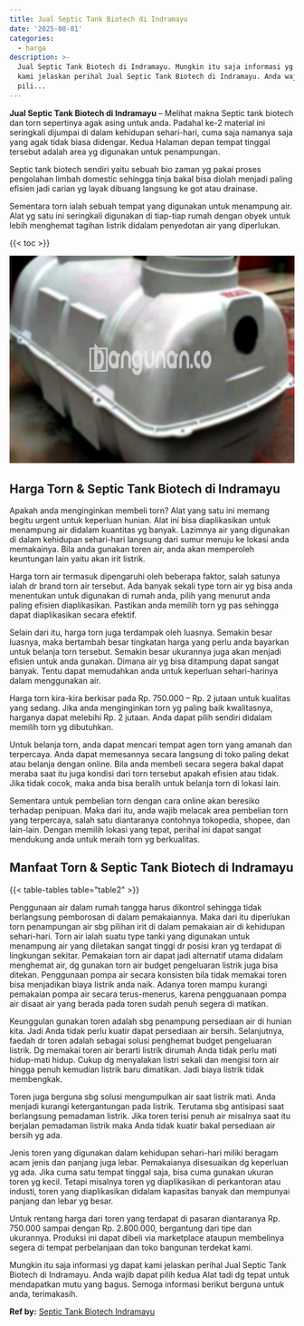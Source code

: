 ```yaml
---
title: Jual Septic Tank Biotech di Indramayu
date: '2025-08-01'
categories:
  - harga
description: >-
  Jual Septic Tank Biotech di Indramayu. Mungkin itu saja informasi yg dapat
  kami jelaskan perihal Jual Septic Tank Biotech di Indramayu. Anda wajib dapat
  pili...
---
```


**Jual Septic Tank Biotech di Indramayu** – Melihat makna Septic tank biotech dan torn sepertinya agak asing untuk anda. Padahal ke-2 material ini seringkali dijumpai di dalam kehidupan sehari-hari, cuma saja namanya saja yang agak tidak biasa didengar. Kedua Halaman depan tempat tinggal tersebut adalah area yg digunakan untuk penampungan.

Septic tank biotech sendiri yaitu sebuah bio zaman yg pakai proses pengolahan limbah domestic sehingga tinja bakal bisa diolah menjadi paling efisien jadi carian yg layak dibuang langsung ke got atau drainase.

Sementara torn ialah sebuah tempat yang digunakan untuk menampung air. Alat yg satu ini seringkali digunakan di tiap-tiap rumah dengan obyek untuk lebih menghemat tagihan listrik didalam penyedotan air yang diperlukan.

{{< toc >}}

![Jual Septic Tank Biotech di Indramayu](/images/jual-bio-septictank-21.png)

## Harga Torn & Septic Tank Biotech di Indramayu

Apakah anda menginginkan membeli torn? Alat yang satu ini memang begitu urgent untuk keperluan hunian. Alat ini bisa diaplikasikan untuk menampung air didalam kuantitas yg banyak. Lazimnya air yang digunakan di dalam kehidupan sehari-hari langsung dari sumur menuju ke lokasi anda memakainya. Bila anda gunakan toren air, anda akan memperoleh keuntungan lain yaitu akan irit listrik.

Harga torn air termasuk dipengaruhi oleh beberapa faktor, salah satunya ialah dr brand torn air tersebut. Ada banyak sekali type torn air yg bisa anda menentukan untuk digunakan di rumah anda, pilih yang menurut anda paling efisien diaplikasikan. Pastikan anda memilih torn yg pas sehingga dapat diaplikasikan secara efektif.

Selain dari itu, harga torn juga terdampak oleh luasnya. Semakin besar luasnya, maka bertambah besar tingkatan harga yang perlu anda bayarkan untuk belanja torn tersebut. Semakin besar ukurannya juga akan menjadi efisien untuk anda gunakan. Dimana air yg bisa ditampung dapat sangat banyak. Tentu dapat memudahkan anda untuk keperluan sehari-harinya dalam menggunakan air.

Harga torn kira-kira berkisar pada Rp. 750.000 – Rp. 2 jutaan untuk kualitas yang sedang. Jika anda menginginkan torn yg paling baik kwalitasnya, harganya dapat melebihi Rp. 2 jutaan. Anda dapat pilih sendiri didalam memilih torn yg dibutuhkan.

Untuk belanja torn, anda dapat mencari tempat agen torn yang amanah dan terpercaya. Anda dapat memesannya secara langsung di toko paling dekat atau belanja dengan online. Bila anda membeli secara segera bakal dapat meraba saat itu juga kondisi dari torn tersebut apakah efisien atau tidak. Jika tidak cocok, maka anda bisa beralih untuk belanja torn di lokasi lain.

Sementara untuk pembelian torn dengan cara online akan beresiko terhadap penipuan. Maka dari itu, anda wajib melacak area pembelian torn yang terpercaya, salah satu diantaranya contohnya tokopedia, shopee, dan lain-lain. Dengan memilih lokasi yang tepat, perihal ini dapat sangat mendukung anda untuk meraih torn yg berkualitas.

## Manfaat Torn & Septic Tank Biotech di Indramayu

{{< table-tables table="table2" >}}

Penggunaan air dalam rumah tangga harus dikontrol sehingga tidak berlangsung pemborosan di dalam pemakaiannya. Maka dari itu diperlukan torn penampungan air sbg pilihan irit di dalam pemakaian air di kehidupan sehari-hari. Torn air ialah suatu type tanki yang digunakan untuk menampung air yang diletakan sangat tinggi dr posisi kran yg terdapat di lingkungan sekitar. Pemakaian torn air dapat jadi alternatif utama didalam menghemat air, dg gunakan torn air budget pengeluaran listrik juga bisa ditekan. Penggunaan pompa air secara konsisten bila tidak memakai toren bisa menjadikan biaya listrik anda naik. Adanya toren mampu kurangi pemakaian pompa air secara terus-menerus, karena pengguanaan pompa air disaat air yang berada pada toren sudah penuh segera di matikan.

Keunggulan gunakan toren adalah sbg penampung persediaan air di hunian kita. Jadi Anda tidak perlu kuatir dapat persediaan air bersih. Selanjutnya, faedah dr toren adalah sebagai solusi penghemat budget pengeluaran listrik. Dg memakai toren air berarti listrik dirumah Anda tidak perlu mati hidup-mati hidup. Cukup dg menyalakan listri sekali dan mengisi torn air hingga penuh kemudian listrik baru dimatikan. Jadi biaya listrik tidak membengkak.

Toren juga berguna sbg solusi mengumpulkan air saat listrik mati. Anda menjadi kurangi ketergantungan pada listrik. Terutama sbg antisipasi saat berlangsung pemadaman listrik. Jika toren terisi penuh air misalnya saat itu berjalan pemadaman listrik maka Anda tidak kuatir bakal persediaan air bersih yg ada.

Jenis toren yang digunakan dalam kehidupan sehari-hari miliki beragam acam jenis dan panjang juga lebar. Pemakaianya disesuaikan dg keperluan yg ada. Jika cuma satu tempat tinggal saja, bisa cuma gunakan ukuran toren yg kecil. Tetapi misalnya toren yg diaplikasikan di perkantoran atau industi, toren yang diaplikasikan didalam kapasitas banyak dan mempunyai panjang dan lebar yg besar.

Untuk rentang harga dari toren yang terdapat di pasaran diantaranya Rp. 750.000 sampai dengan Rp. 2.800.000, bergantung dari tipe dan ukurannya. Produksi ini dapat dibeli via marketplace ataupun membelinya segera di tempat perbelanjaan dan toko bangunan terdekat kami.

Mungkin itu saja informasi yg dapat kami jelaskan perihal Jual Septic Tank Biotech di Indramayu. Anda wajib dapat pilih kedua Alat tadi dg tepat untuk mendapatkan mutu yang bagus. Semoga informasi berikut berguna untuk anda, terimakasih.

**Ref by:** [Septic Tank Biotech Indramayu](https://id.wikipedia.org/wiki/Septic)
